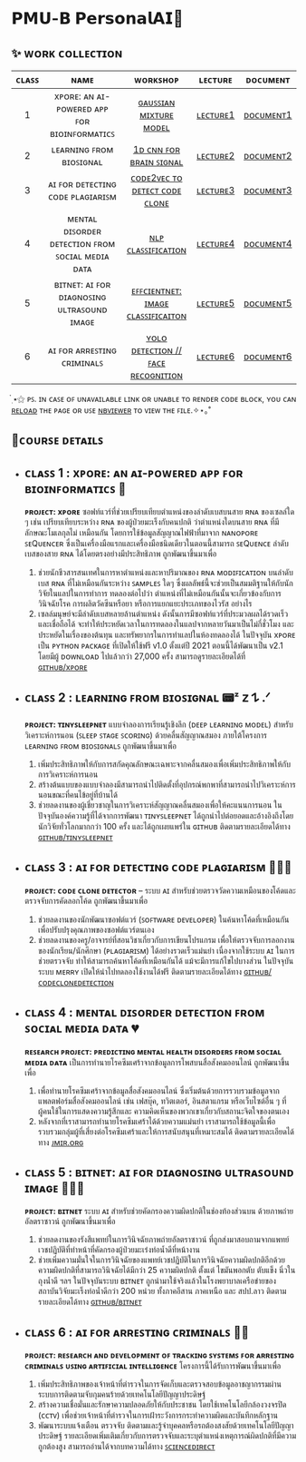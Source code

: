 # **𝗣𝗠𝗨-𝗕 𝗣𝗲𝗿𝘀𝗼𝗻𝗮𝗹𝗔𝗜🤖**

## **✨ ᴡᴏʀᴋ ᴄᴏʟʟᴇᴄᴛɪᴏɴ**
| **ᴄʟᴀꜱꜱ** | **ɴᴀᴍᴇ** | **ᴡᴏʀᴋꜱʜᴏᴘ** | **ʟᴇᴄᴛᴜʀᴇ** | **ᴅᴏᴄᴜᴍᴇɴᴛ** |
|:---:|:---:|:---:|:---:|---|
| 1 | xᴘᴏʀᴇ: ᴀɴ ᴀɪ-ᴘᴏᴡᴇʀᴇᴅ ᴀᴘᴘ ꜰᴏʀ ʙɪᴏɪɴꜰᴏʀᴍᴀᴛɪᴄꜱ | [ɢᴀᴜꜱꜱɪᴀɴ ᴍɪxᴛᴜʀᴇ ᴍᴏᴅᴇʟ](WorkShop/WorkShop1_xPore.ipynb) | [ʟᴇᴄᴛᴜʀᴇ1](Lecture/Lecture1_xPore.pdf)| [ᴅᴏᴄᴜᴍᴇɴᴛ1](https://drive.google.com/drive/folders/1WzSEFgym7sDo-3A9etN1a210a0IYmDi_) |
| 2 | ʟᴇᴀʀɴɪɴɢ ꜰʀᴏᴍ ʙɪᴏꜱɪɢɴᴀʟ | [1ᴅ ᴄɴɴ ꜰᴏʀ ʙʀᴀɪɴ ꜱɪɢɴᴀʟ](WorkShop/WorkShop2_BiosignalModel.py) | [ʟᴇᴄᴛᴜʀᴇ2](Lecture/Lecture2_Biosignal.pdf) | [ᴅᴏᴄᴜᴍᴇɴᴛ2](https://drive.google.com/drive/folders/1ZWYsgQaMztE_KxHUUT7dp-Z51vSp1Z6q) |
| 3 | ᴀɪ ꜰᴏʀ ᴅᴇᴛᴇᴄᴛɪɴɢ ᴄᴏᴅᴇ ᴘʟᴀɢɪᴀʀɪꜱᴍ | [ᴄᴏᴅᴇ2ᴠᴇᴄ ᴛᴏ ᴅᴇᴛᴇᴄᴛ ᴄᴏᴅᴇ ᴄʟᴏɴᴇ](WorkShop/WorkShop3_CodeClone.ipynb) | [ʟᴇᴄᴛᴜʀᴇ3](Lecture/Lecture3_CodePlagiarism.pdf) | [ᴅᴏᴄᴜᴍᴇɴᴛ3](https://drive.google.com/drive/folders/1t-RL2SHrjztbW630o4VjY02a9II0tMsQ) |
| 4 | ᴍᴇɴᴛᴀʟ ᴅɪꜱᴏʀᴅᴇʀ ᴅᴇᴛᴇᴄᴛɪᴏɴ ꜰʀᴏᴍ ꜱᴏᴄɪᴀʟ ᴍᴇᴅɪᴀ ᴅᴀᴛᴀ | [ɴʟᴘ ᴄʟᴀꜱꜱɪꜰɪᴄᴀᴛɪᴏɴ](WorkShop/WorkShop4_NLPClassification.ipynb) | [ʟᴇᴄᴛᴜʀᴇ4](Lecture/Lecture4_MentalDisorderfromSocialMedia.pdf) | [ᴅᴏᴄᴜᴍᴇɴᴛ4](https://drive.google.com/drive/folders/1XYuuqvKlfR0BlUyOTZjtUeFr-Tq5sf44) |
| 5 | ʙɪᴛɴᴇᴛ: ᴀɪ ꜰᴏʀ ᴅɪᴀɢɴᴏꜱɪɴɢ ᴜʟᴛʀᴀꜱᴏᴜɴᴅ ɪᴍᴀɢᴇ | [ᴇꜰꜰᴄɪᴇɴᴛɴᴇᴛ: ɪᴍᴀɢᴇ ᴄʟᴀꜱꜱɪꜰɪᴄᴀɪᴛᴏɴ](WorkShop/WorkShop5_EffNetImageClassify.ipynb) | [ʟᴇᴄᴛᴜʀᴇ5](Lecture/Lecture5_BitNet.pdf) | [ᴅᴏᴄᴜᴍᴇɴᴛ5](https://drive.google.com/drive/folders/1oidtwy8eeP2rQ-iQrVsxcvRLBQ8eKHrq) |
| 6 | ᴀɪ ꜰᴏʀ ᴀʀʀᴇꜱᴛɪɴɢ ᴄʀɪᴍɪɴᴀʟꜱ | [ʏᴏʟᴏ ᴅᴇᴛᴇᴄᴛɪᴏɴ // ꜰᴀᴄᴇ ʀᴇᴄᴏɢɴɪᴛɪᴏɴ](WorkShop/WorkShop6_ImageDetectionUsingYOLOv8.ipynb) | [ʟᴇᴄᴛᴜʀᴇ6](Lecture/Lecture6_ObjectDetection.pdf) | [ᴅᴏᴄᴜᴍᴇɴᴛ6](https://drive.google.com/drive/folders/1LR_1LWKMVkrcLi0aYjjWjNgaDiZ9OJX3) |

  ๋࣭ ⭑⚝  ᴘꜱ. ɪɴ ᴄᴀꜱᴇ ᴏꜰ ᴜɴᴀᴠᴀɪʟᴀʙʟᴇ ʟɪɴᴋ ᴏʀ ᴜɴᴀʙʟᴇ ᴛᴏ ʀᴇɴᴅᴇʀ ᴄᴏᴅᴇ ʙʟᴏᴄᴋ, ʏᴏᴜ ᴄᴀɴ <ins>ʀᴇʟᴏᴀᴅ</ins> ᴛʜᴇ ᴘᴀɢᴇ ᴏʀ ᴜꜱᴇ [ɴʙᴠɪᴇᴡᴇʀ](https://nbviewer.org/) ᴛᴏ ᴠɪᴇᴡ ᴛʜᴇ ꜰɪʟᴇ.✧⋆｡˚

## **🚩ᴄᴏᴜʀꜱᴇ ᴅᴇᴛᴀɪʟꜱ**
  * ## **ᴄʟᴀꜱꜱ 1 : xᴘᴏʀᴇ: ᴀɴ ᴀɪ-ᴘᴏᴡᴇʀᴇᴅ ᴀᴘᴘ ꜰᴏʀ ʙɪᴏɪɴꜰᴏʀᴍᴀᴛɪᴄꜱ 🧬**
    **ᴘʀᴏᴊᴇᴄᴛ: xᴘᴏʀᴇ** ซอฟท์แวร์ที่ช่วยเปรียบเทียบตำแหน่งของลำดับเบสบนสาย ʀɴᴀ ของเซลล์ใด ๆ เช่น เปรียบเทียบระหว่าง ʀɴᴀ ของผู้ป่วยมะเร็งกับคนปกติ ว่าตำแหน่งใดบนสาย ʀɴᴀ ที่มีลักษณะโมเลกุลไม่     เหมือนกัน โดยการใช้ข้อมูลสัญญาณไฟฟ้าที่มาจาก ɴᴀɴᴏᴘᴏʀᴇ ꜱᴇQᴜᴇɴᴄᴇʀ ซึ่งเป็นเครื่องมือแรกและเครื่องมือชนิดเดียวในตอนนี้สามารถ ꜱᴇQᴜᴇɴᴄᴇ ลำดับเบสของสาย ʀɴᴀ ได้โดยตรงอย่างมีประสิทธิภาพ
    ถูกพัฒนาขึ้นมาเพื่อ
    1. ช่วยนักชีวสารสนเทศในการหาตำแหน่งและหาปริมาณของ ʀɴᴀ ᴍᴏᴅɪꜰɪᴄᴀᴛɪᴏɴ บนลำดับเบส ʀɴᴀ ที่ไม่เหมือนกันระหว่าง ꜱᴀᴍᴘʟᴇꜱ ใดๆ ซึ่งผลลัพธ์นี้จะช่วยเป็นสมมติฐานให้กับนักวิจัยในแลปในการทำการ             ทดลองต่อไปว่า ตำแหน่งที่ไม่เหมือนกันนั้นจะเกี่ยวข้องกับการวินิจฉัยโรค การผลิตวัคซีนหรือยา หรือการแยกแยะประเภทของไวรัส อย่างไร
    2. เซลล์มนุษย์จะมีลำดับเบสหลายล้านตำแหน่ง ดังนั้นการมีซอฟท์แวร์ที่ประมวลผลได้รวดเร็วและเชื่อถือได้ จะทำให้ประหยัดเวลาในการทดลองในแลปจากหลายวันมาเป็นไม่กี่ชั่วโมง และประหยัดในเรื่องของต้นทุน           และทรัพยากรในการทำแลปในห้องทดลองได้
     ในปัจจุบัน xᴘᴏʀᴇ เป็น ᴘʏᴛʜᴏɴ ᴘᴀᴄᴋᴀɢᴇ ที่เปิดให้ใช้ฟรี ᴠ1.0 ตั้งแต่ปี 2021 ตอนนี้ได้พัฒนาเป็น ᴠ2.1 โดยมีผู้ ᴅᴏᴡɴʟᴏᴀᴅ ไปแล้วกว่า 27,000 ครั้ง สามารถดูรายละเอียดได้ที่ [ɢɪᴛʜᴜʙ/xᴘᴏʀᴇ](https://github.com/GoekeLab/xpore)


 * ## **ᴄʟᴀꜱꜱ 2 : ʟᴇᴀʀɴɪɴɢ ꜰʀᴏᴍ ʙɪᴏꜱɪɢɴᴀʟ 📟ᶻ 𝗓 𐰁 .ᐟ**
      **ᴘʀᴏᴊᴇᴄᴛ: ᴛɪɴʏꜱʟᴇᴇᴘɴᴇᴛ** แบบจำลองการเรียนรู้เชิงลึก (ᴅᴇᴇᴘ ʟᴇᴀʀɴɪɴɢ ᴍᴏᴅᴇʟ) สำหรับวิเคราะห์การนอน (ꜱʟᴇᴇᴘ ꜱᴛᴀɢᴇ ꜱᴄᴏʀɪɴɢ) ด้วยคลื่นสัญญาณสมอง ภายใต้โครงการ ʟᴇᴀʀɴɪɴɢ ꜰʀᴏᴍ           ʙɪᴏꜱɪɢɴᴀʟꜱ  ถูกพัฒนาขึ้นมาเพื่อ
    1. เพิ่มประสิทธิภาพให้กับการสกัดคุณลักษณะเฉพาะจากคลื่นสมองเพื่อเพิ่มประสิทธิภาพให้กับการวิเคราะห์การนอน
    2. สร้างต้นแบบของแบบจำลองมีสามารถนำไปติดตั้งที่อุปกรณ์พกพาที่สามารถนำไปวิเคราะห์การนอนขณะที่คนไข้อยู่ที่บ้านได้
    3. ช่วยลดงานของผู้เชี่ยวชาญในการวิเคราะห์สัญญาณคลื่นสมองเพื่อให้คะแนนการนอน
      ในปัจจุบันองค์ความรู้ที่ได้จากการพัฒนา ᴛɪɴʏꜱʟᴇᴇᴘɴᴇᴛ ได้ถูกนำไปต่อยอดและอ้างอิงถึงโดยนักวิจัยทั่วโลกมากกว่า 100 ครั้ง และได้ถูกเผยแพร่ใน ɢɪᴛʜᴜʙ
      ติดตามรายละเอียดได้ทาง [ɢɪᴛʜᴜʙ/ᴛɪɴʏꜱʟᴇᴇᴘɴᴇᴛ](https://github.com/akaraspt/tinysleepnet)


  * ## **ᴄʟᴀꜱꜱ 3 : ᴀɪ ꜰᴏʀ ᴅᴇᴛᴇᴄᴛɪɴɢ ᴄᴏᴅᴇ ᴘʟᴀɢɪᴀʀɪꜱᴍ 👩🏻‍💻**
      **ᴘʀᴏᴊᴇᴄᴛ: ᴄᴏᴅᴇ ᴄʟᴏɴᴇ ᴅᴇᴛᴇᴄᴛᴏʀ** – ระบบ ᴀɪ สำหรับช่วยตรวจวัดความเหมือนของโค้ดและตรวจจับการคัดลอกโค้ด
      ถูกพัฒนาขึ้นมาเพื่อ
    1. ช่วยลดงานของนักพัฒนาซอฟต์แวร์ (ꜱᴏꜰᴛᴡᴀʀᴇ ᴅᴇᴠᴇʟᴏᴘᴇʀ) ในค้นหาโค้ดที่เหมือนกัน เพื่อปรับปรุงคุณภาพของซอฟต์แวร์ตนเอง
    2. ช่วยลดงานของครู/อาจารย์ที่สอนวิชาเกี่ยวกับการเขียนโปรแกรม เพื่อให้ตรวจจับการลอกงานของนักเรียน/นักศึกษา (ᴘʟᴀɢɪᴀʀɪꜱᴍ) ได้อย่างรวดเร็วแม่นยำ
    เนื่องจากใช้ระบบ ᴀɪ ในการช่วยตรวจจับ ทำให้สามารถค้นหาโค้ดที่เหมือนกันได้ แม้จะมีการแก้ไขไปบางส่วน
    ในปัจจุบันระบบ ᴍᴇʀʀʏ เปิดให้นำไปทดลองใช้งานได้ฟรี
    ติดตามรายละเอียดได้ทาง [ɢɪᴛʜᴜʙ/ᴄᴏᴅᴇᴄʟᴏɴᴇᴅᴇᴛᴇᴄᴛɪᴏɴ](https://github.com/MUICT-SERU/SP2019-07-CodeCloneDetection)


  * ## **ᴄʟᴀꜱꜱ 4 : ᴍᴇɴᴛᴀʟ ᴅɪꜱᴏʀᴅᴇʀ ᴅᴇᴛᴇᴄᴛɪᴏɴ ꜰʀᴏᴍ ꜱᴏᴄɪᴀʟ ᴍᴇᴅɪᴀ ᴅᴀᴛᴀ 💔**
      **ʀᴇꜱᴇᴀʀᴄʜ ᴘʀᴏᴊᴇᴄᴛ: ᴘʀᴇᴅɪᴄᴛɪɴɢ ᴍᴇɴᴛᴀʟ ʜᴇᴀʟᴛʜ ᴅɪꜱᴏʀᴅᴇʀꜱ ꜰʀᴏᴍ ꜱᴏᴄɪᴀʟ ᴍᴇᴅɪᴀ ᴅᴀᴛᴀ** เป็นการทำนายโรคซึมเศร้าจากข้อมูลการโพสบนสื่อสังคมออนไลน์ ถูกพัฒนาขึ้นเพื่อ
    1. เพื่อทำนายโรคซึมเศร้าจากข้อมูลสื่อสังคมออนไลน์ ซึ่งเริ่มต้นด้วยการรวบรวมข้อมูลจากแพลตฟอร์มสื่อสังคมออนไลน์ เช่น เฟสบุ๊ค, ทวิตเตอร์, อินสตาแกรม หรือเว็บไซต์อื่น ๆ ที่ผู้คนใช้ในการแสดงความรู้สึกและ        ความคิดเห็นของพวกเขาเกี่ยวกับสถานะจิตใจของตนเอง
    2. หลังจากที่เราสามารถทำนายโรคซึมเศร้าได้ด้วยความแม่นยำ เราสามารถใช้ข้อมูลนี้เพื่อรวบรวมกลุ่มผู้ที่เสี่ยงต่อโรคซึมเศร้าและให้การสนับสนุนที่เหมาะสมได้
       ติดตามรายละเอียดได้ทาง [ᴊᴍɪʀ.ᴏʀɢ](https://www.jmir.org/2017/6/e228/)


  * ## **ᴄʟᴀꜱꜱ 5 : ʙɪᴛɴᴇᴛ: ᴀɪ ꜰᴏʀ ᴅɪᴀɢɴᴏꜱɪɴɢ ᴜʟᴛʀᴀꜱᴏᴜɴᴅ ɪᴍᴀɢᴇ 👩🏻‍⚕️**
      **ᴘʀᴏᴊᴇᴄᴛ: ʙɪᴛɴᴇᴛ** ระบบ ᴀɪ สำหรับช่วยคัดกรองความผิดปกติในช่องท้องส่วนบน ด้วยภาพถ่ายอัลตราซาวน์ ถูกพัฒนาขึ้นมาเพื่อ
    1. ช่วยลดงานของรังสีแพทย์ในการวินิจฉัยภาพถ่ายอัลตราซาวน์ ที่ถูกส่งมาสอบถามจากแพทย์เวชปฏิบัติที่ทำหน้าที่คัดกรองผู้ป่วยมะเร๋งท่อน้ำดีที่หน้างาน
    2. ช่วยเพิ่มความมั่นใจในการวินิจฉัยของแพทย์เวชปฏิบัติในการวินิจฉัยความผิดปกติอีกด้วย
      ความผิดปกติที่สามารถวินิจฉัยได้มีกว่า 25 ความผิดปกติ ตั้งแต่ ไขมันพอกตับ ตับแข็ง นิ่วในถุงน้ำดี ฯลฯ
      ในปัจจุบันระบบ ʙɪᴛɴᴇᴛ ถูกนำมาใช้จริงแล้วในโรงพยาบาลเครือข่ายของสถาบันวิจัยมะเร็งท่อน้ำดีกว่า 200 หน่วย ทั้งภาคอีสาน ภาคเหนือ และ สปป.ลาว
      ติดตามรายละเอียดได้ทาง [ɢɪᴛʜᴜʙ/ʙɪᴛɴᴇᴛ](https://tohnperfect.github.io/BiTNet/)


  * ## **ᴄʟᴀꜱꜱ 6 : ᴀɪ ꜰᴏʀ ᴀʀʀᴇꜱᴛɪɴɢ ᴄʀɪᴍɪɴᴀʟꜱ 🧑‍🦲**
      **ᴘʀᴏᴊᴇᴄᴛ: ʀᴇꜱᴇᴀʀᴄʜ ᴀɴᴅ ᴅᴇᴠᴇʟᴏᴘᴍᴇɴᴛ ᴏꜰ ᴛʀᴀᴄᴋɪɴɢ ꜱʏꜱᴛᴇᴍꜱ ꜰᴏʀ ᴀʀʀᴇꜱᴛɪɴɢ ᴄʀɪᴍɪɴᴀʟꜱ ᴜꜱɪɴɢ ᴀʀᴛɪꜰɪᴄɪᴀʟ ɪɴᴛᴇʟʟɪɢᴇɴᴄᴇ**
      โครงการนี้ได้รับการพัฒนาขึ้นมาเพื่อ
    1. เพิ่มประสิทธิภาพของเจ้าหน้าที่ตำรวจในการจัดเก็บและตรวจสอบข้อมูลอาชญากรรมผ่านระบบการติดตามจับกุมคนร้ายด้วยเทคโนโลยีปัญญาประดิษฐ์
    2. สร้างความเชื่อมั่นและรักษาความปลอดภัยให้กับประชาชน โดยใช้เทคโนโลยีกล้องวงจรปิด (ᴄᴄᴛᴠ) เพื่อช่วยเจ้าหน้าที่ตำรวจในการเฝ้าระวังการกระทำความผิดและบันทึกหลักฐาน
    3. พัฒนาระบบแจ้งเตือน ตรวจจับ ติดตามและรู้จำบุคคลหรือรถต้องสงสัยด้วยเทคโนโลยีปัญญาประดิษฐ์
    รายละเอียดเพิ่มเติมเกี่ยวกับการตรวจจับและระบุตำแหน่งเหตุการณ์ผิดปกติที่มีความถูกต้องสูง สามารถอ่านได้จากบทความได้ทาง [ꜱᴄɪᴇɴᴄᴇᴅɪʀᴇᴄᴛ](https://www.sciencedirect.com/science/article/pii/S0167865521003925)

